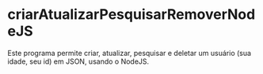 # criarAtualizarPesquisarRemoverNodeJS

Este programa permite criar, atualizar, pesquisar e deletar um usuário (sua idade, seu id) em JSON, usando o NodeJS.
